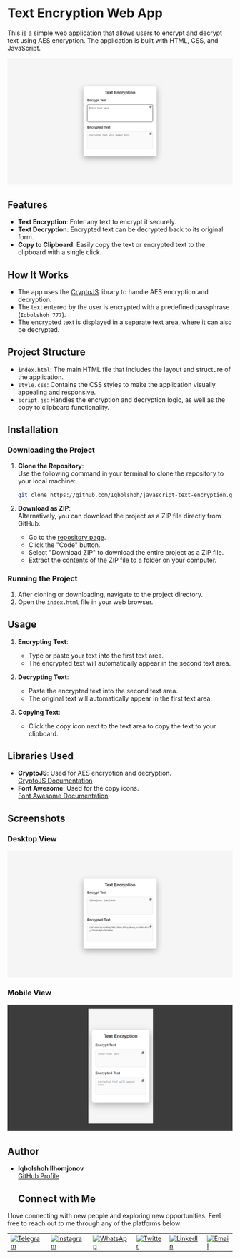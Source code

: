 # Text Encryption Web App

This is a simple web application that allows users to encrypt and decrypt text using AES encryption. The application is built with HTML, CSS, and JavaScript.

![Project Banner](https://github.com/Iqbolshoh/javascript-text-encryption/blob/main/images/banner.png)

## Features

- **Text Encryption**: Enter any text to encrypt it securely.
- **Text Decryption**: Encrypted text can be decrypted back to its original form.
- **Copy to Clipboard**: Easily copy the text or encrypted text to the clipboard with a single click.

## How It Works

- The app uses the [CryptoJS](https://cdnjs.com/libraries/crypto-js) library to handle AES encryption and decryption.
- The text entered by the user is encrypted with a predefined passphrase (`Iqbolshoh_777`).
- The encrypted text is displayed in a separate text area, where it can also be decrypted.

## Project Structure

- `index.html`: The main HTML file that includes the layout and structure of the application.
- `style.css`: Contains the CSS styles to make the application visually appealing and responsive.
- `script.js`: Handles the encryption and decryption logic, as well as the copy to clipboard functionality.

## Installation

### Downloading the Project

1. **Clone the Repository**:  
   Use the following command in your terminal to clone the repository to your local machine:
   ```bash
   git clone https://github.com/Iqbolshoh/javascript-text-encryption.git
   ```

2. **Download as ZIP**:  
   Alternatively, you can download the project as a ZIP file directly from GitHub:
   - Go to the [repository page](https://github.com/Iqbolshoh/javascript-text-encryption).
   - Click the "Code" button.
   - Select "Download ZIP" to download the entire project as a ZIP file.
   - Extract the contents of the ZIP file to a folder on your computer.

### Running the Project

1. After cloning or downloading, navigate to the project directory.
2. Open the `index.html` file in your web browser.

## Usage

1. **Encrypting Text**:
   - Type or paste your text into the first text area.
   - The encrypted text will automatically appear in the second text area.

2. **Decrypting Text**:
   - Paste the encrypted text into the second text area.
   - The original text will automatically appear in the first text area.

3. **Copying Text**:
   - Click the copy icon next to the text area to copy the text to your clipboard.

## Libraries Used

- **CryptoJS**: Used for AES encryption and decryption.  
  [CryptoJS Documentation](https://cryptojs.gitbook.io/docs/)
- **Font Awesome**: Used for the copy icons.  
  [Font Awesome Documentation](https://fontawesome.com/v5/docs)

## Screenshots

### Desktop View
![Desktop View](https://github.com/Iqbolshoh/javascript-text-encryption/blob/main/images/desktop.png)

### Mobile View
![Mobile View](https://github.com/Iqbolshoh/javascript-text-encryption/blob/main/images/mobile.png)

## Author

- **Iqbolshoh Ilhomjonov**  
  [GitHub Profile](https://github.com/iqbolshoh)

  ## Connect with Me

I love connecting with new people and exploring new opportunities. Feel free to reach out to me through any of the
platforms below:

<table>
    <tr>
        <td>
            <a href="https://t.me/iqbolshoh_777">
                <img src="https://github.com/gayanvoice/github-active-users-monitor/blob/master/public/images/icons/telegram.svg"
                    height="48" width="48" alt="Telegram" />
            </a>
        </td>
        <td>
            <a href="https://instagram.com/iqbolshoh_777" target="blank"><img align="center"
                    src="https://raw.githubusercontent.com/rahuldkjain/github-profile-readme-generator/master/src/images/icons/Social/instagram.svg"
                    alt="instagram" height="48" width="48" /></a>
        </td>
        <td>
            <a href="https://wa.me/qr/22PVFQSMQQX4F1">
                <img src="https://github.com/gayanvoice/github-active-users-monitor/blob/master/public/images/icons/whatsapp.svg"
                    height="48" width="48" alt="WhatsApp" />
            </a>
        </td>
        <td>
            <a href="https://x.com/iqbolshoh_777">
                <img src="https://img.shields.io/badge/X-000000?style=for-the-badge&logo=x&logoColor=white" height="48"
                    width="48" alt="Twitter" />
            </a>
        </td>
        <td>
            <a href="https://www.linkedin.com/in/iqbolshoh/">
                <img src="https://github.com/gayanvoice/github-active-users-monitor/blob/master/public/images/icons/linkedin.svg"
                    height="48" width="48" alt="LinkedIn" />
            </a>
        </td>
        <td>
            <a href="mailto:iilhomjonov777@gmail.com">
                <img src="https://github.com/gayanvoice/github-active-users-monitor/blob/master/public/images/icons/gmail.svg"
                    height="48" width="48" alt="Email" />
            </a>
        </td>
    </tr>
</table>
